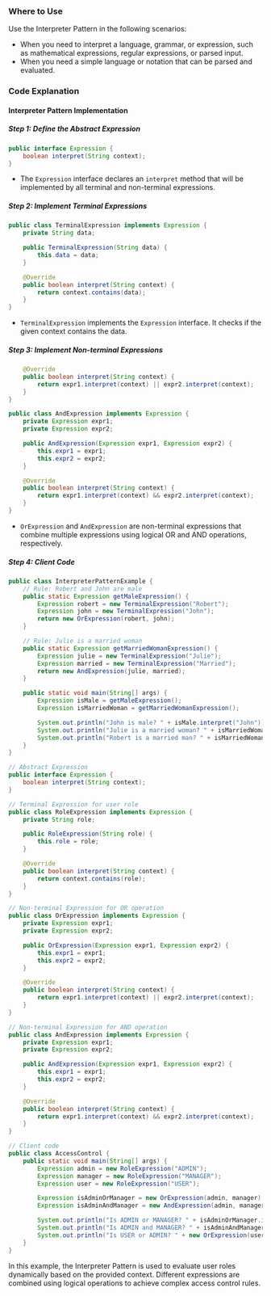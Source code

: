 ### Where to Use

Use the Interpreter Pattern in the following scenarios:

- When you need to interpret a language, grammar, or expression, such as mathematical expressions, regular expressions, or parsed input.
- When you need a simple language or notation that can be parsed and evaluated.

### Code Explanation

#### Interpreter Pattern Implementation

##### Step 1: Define the Abstract Expression

```java
public interface Expression {
    boolean interpret(String context);
}
```

- The `Expression` interface declares an `interpret` method that will be implemented by all terminal and non-terminal expressions.

##### Step 2: Implement Terminal Expressions

```java
public class TerminalExpression implements Expression {
    private String data;

    public TerminalExpression(String data) {
        this.data = data;
    }

    @Override
    public boolean interpret(String context) {
        return context.contains(data);
    }
}

```

- `TerminalExpression` implements the `Expression` interface. It checks if the given context contains the data.

##### Step 3: Implement Non-terminal Expressions

```java
    @Override
    public boolean interpret(String context) {
        return expr1.interpret(context) || expr2.interpret(context);
    }
}

public class AndExpression implements Expression {
    private Expression expr1;
    private Expression expr2;

    public AndExpression(Expression expr1, Expression expr2) {
        this.expr1 = expr1;
        this.expr2 = expr2;
    }

    @Override
    public boolean interpret(String context) {
        return expr1.interpret(context) && expr2.interpret(context);
    }
}

```

- `OrExpression` and `AndExpression` are non-terminal expressions that combine multiple expressions using logical OR and AND operations, respectively.

##### Step 4: Client Code

```java
public class InterpreterPatternExample {
    // Rule: Robert and John are male
    public static Expression getMaleExpression() {
        Expression robert = new TerminalExpression("Robert");
        Expression john = new TerminalExpression("John");
        return new OrExpression(robert, john);
    }

    // Rule: Julie is a married woman
    public static Expression getMarriedWomanExpression() {
        Expression julie = new TerminalExpression("Julie");
        Expression married = new TerminalExpression("Married");
        return new AndExpression(julie, married);
    }

    public static void main(String[] args) {
        Expression isMale = getMaleExpression();
        Expression isMarriedWoman = getMarriedWomanExpression();

        System.out.println("John is male? " + isMale.interpret("John"));
        System.out.println("Julie is a married woman? " + isMarriedWoman.interpret("Married Julie"));
        System.out.println("Robert is a married man? " + isMarriedWoman.interpret("Married Robert"));
    }
}

```

```java
// Abstract Expression
public interface Expression {
    boolean interpret(String context);
}

// Terminal Expression for user role
public class RoleExpression implements Expression {
    private String role;

    public RoleExpression(String role) {
        this.role = role;
    }

    @Override
    public boolean interpret(String context) {
        return context.contains(role);
    }
}

// Non-terminal Expression for OR operation
public class OrExpression implements Expression {
    private Expression expr1;
    private Expression expr2;

    public OrExpression(Expression expr1, Expression expr2) {
        this.expr1 = expr1;
        this.expr2 = expr2;
    }

    @Override
    public boolean interpret(String context) {
        return expr1.interpret(context) || expr2.interpret(context);
    }
}

// Non-terminal Expression for AND operation
public class AndExpression implements Expression {
    private Expression expr1;
    private Expression expr2;

    public AndExpression(Expression expr1, Expression expr2) {
        this.expr1 = expr1;
        this.expr2 = expr2;
    }

    @Override
    public boolean interpret(String context) {
        return expr1.interpret(context) && expr2.interpret(context);
    }
}

// Client code
public class AccessControl {
    public static void main(String[] args) {
        Expression admin = new RoleExpression("ADMIN");
        Expression manager = new RoleExpression("MANAGER");
        Expression user = new RoleExpression("USER");

        Expression isAdminOrManager = new OrExpression(admin, manager);
        Expression isAdminAndManager = new AndExpression(admin, manager);

        System.out.println("Is ADMIN or MANAGER? " + isAdminOrManager.interpret("ADMIN"));
        System.out.println("Is ADMIN and MANAGER? " + isAdminAndManager.interpret("ADMIN MANAGER"));
        System.out.println("Is USER or ADMIN? " + new OrExpression(user, admin).interpret("USER"));
    }
}

```

In this example, the Interpreter Pattern is used to evaluate user roles dynamically based on the provided context. Different expressions are combined using logical operations to achieve complex access control rules.